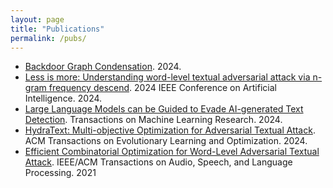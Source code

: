 ```yaml
---
layout: page
title: "Publications"
permalink: /pubs/
---
```

- [Backdoor Graph Condensation](https://arxiv.org/pdf/2407.11025). 2024.
- [Less is more: Understanding word-level textual adversarial attack via n-gram frequency descend](https://arxiv.org/pdf/2302.02568). 2024 IEEE Conference on Artificial Intelligence. 2024.
- [Large Language Models can be Guided to Evade AI-generated Text Detection](https://arxiv.org/pdf/2305.10847).  Transactions on Machine Learning Research. 2024.
- [HydraText: Multi-objective Optimization for Adversarial Textual Attack](https://arxiv.org/abs/2111.01528). ACM Transactions on Evolutionary Learning and Optimization. 2024.
- [Efficient Combinatorial Optimization for Word-Level Adversarial Textual Attack](https://ieeexplore.ieee.org/abstract/document/9627642). IEEE/ACM Transactions on Audio, Speech, and Language Processing. 2021
